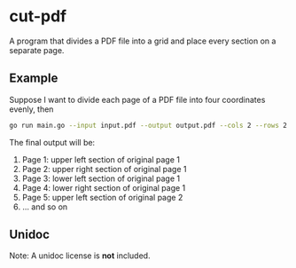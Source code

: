 # cut-pdf

A program that divides a PDF file into a grid and place every section on a separate page.

## Example

Suppose I want to divide each page of a PDF file into four coordinates evenly, then

```bash
go run main.go --input input.pdf --output output.pdf --cols 2 --rows 2
```

The final output will be:

1. Page 1: upper left section of original page 1
2. Page 2: upper right section of original page 1
3. Page 3: lower left section of original page 1
4. Page 4: lower right section of original page 1
5. Page 5: upper left section of original page 2
6. ... and so on

## Unidoc

Note: A unidoc license is **not** included.
